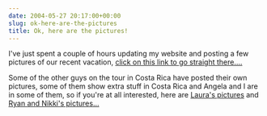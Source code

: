 ```yaml
---
date: 2004-05-27 20:17:00+00:00
slug: ok-here-are-the-pictures
title: Ok, here are the pictures!
---
```


I've just spent a couple of hours updating my website and posting a few pictures of our recent vacation, [click on this link to go straight there....](http://www.geocities.com/antoinehenrigiraud/mphoto1.html)

Some of the other guys on the tour in Costa Rica have posted their own pictures, some of them show extra stuff in Costa Rica and Angela and I are in some of them, so if you're at all interested, here are
[Laura's pictures](http://www.ofoto.com/BrowsePhotos.jsp?&collid=937956372105&page=1&sort_order=0)    and
[Ryan and Nikki's pictures...](http://www.ofoto.com/BrowsePhotos.jsp?&collid=136570672105&page=1&sort_order=0)
